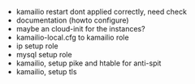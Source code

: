 - kamailio restart dont applied correctly, need check
- documentation (howto configure)
- maybe an cloud-init for the instances?
- kamailio-local.cfg to kamailio role
- ip setup role
- mysql setup role
- kamailio, setup pike and htable for anti-spit
- kamailio, setup tls
